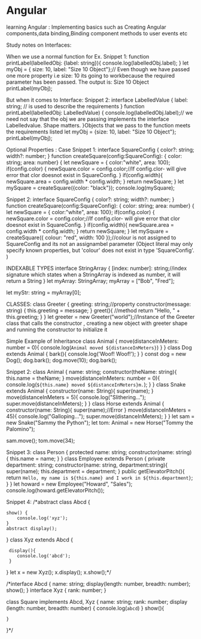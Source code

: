 # Angular
learning Angular : Implementing basics such as Creating Angular components,data binding,Binding component methods to user events etc


Study notes on Interfaces:

When we use a normal function for Ex.
Snippet 1:
function printLabel(labelledObj: {label: string}){
    console.log(labelledObj.label);
}
let myObj = { size: 10, label: "Size 10 Object"};// Even though we have passed one more property i.e size: 10 its going to workbecause the required parameter has been passed. The output is: Size 10 Object
printLabel(myObj);

But when it comes to Interface:
Snippet 2:
interface LabelledValue {
    label: string; // is used to describe the requirements
}
function printLabel(labelledObj: LabelledValue) {
    console.log(labelledObj.label);// we need not say that the obj we are passing implements the interface Labelledvalue.
Shape matters.
}Objects that we pass to the function meets the requirements listed 
let myObj = {size: 10, label: "Size 10 Object"};
printLabel(myObj);

Optional Properties : Case
Snippet 1:
interface SquareConfig {
    color?: string;
    width?: number;
}
function createSquare(config:SquareConfig): { color: string; area: number} {
    let newSquare = { color:"white", area: 100};
    if(config.color) {
        newSquare.color = config.color;//If config.clor- will give error that clor doesnot exist in SquareConfig.
    }
    if(config.width){
        newSquare.area = config.width * config.width;
    }
    return newSquare;
}
let mySquare = createSquare({color: "black"}); 
console.log(mySquare);

Snippet 2:
interface SquareConfig { color?: string; width?: number; } 
function createSquare(config:SquareConfig): { color: string; area: number} { 
    let newSquare = { color:"white", area: 100}; 
    if(config.color) {
         newSquare.color = config.color;//If config.clor- will give error that clor doesnot exist in SquareConfig.
         } if(config.width){ newSquare.area = config.width * config.width; } return newSquare; }
let mySquare = createSquare({ colour: "red", width: 100 });//colour is not assigned to SquareConfig and its not an assignambel parameter (Object literal may only specify known properties, but 'colour' does not exist in type 'SquareConfig'. )

INDEXABLE TYPES
interface StringArray {
    [index: number]: string;//index signature which states when a StringArray is indexed as number, it will return a String
}
let myArray: StringArray;
myArray = ["Bob", "Fred"];

let myStr: string = myArray[0];


CLASSES:
class Greeter {
    greeting: string;//property
    constructor(message: string) {
        this.greeting = message;
    }
    greet(){
        //method
        return "Hello, " + this.greeting;
    }
}
let greeter = new Greeter("world");//Instance of the Greeter class that calls the constructor , creating a new object with greeter shape and running the constructor to initialize it

Simple Example of Inheritance
class Animal {
    move(distanceInMeters: number = 0){
        console.log(`Animal moved ${distanceInMeters}`)
    }
}
class Dog extends Animal {
    bark(){
        console.log('Woof! Woof!');
    }
}
const dog = new Dog();
dog.bark();
dog.move(10);
dog.bark();

Snippet 2:
class Animal {
    name: string;
    constructor(theName: string){
        this.name = theName;
    }
    move(distanceInMeters: number = 0){
        console.log(`${this.name} moved ${distanceInMeters}m.`);
    }
}
class Snake extends Animal {
    constructor(name: String){
        super(name);
    }
    move(distanceInMeters = 5){
        console.log("Slithering...");
        super.move(distanceInMeters);
    }
}
class Horse extends Animal {
    constructor(name: String){
        super(name);//Error
    }
    move(distanceInMeters = 45){
        console.log("Galloping...");
        super.move(distanceInMeters);
    }
}
let sam = new Snake("Sammy the Python");
let tom: Animal = new Horse("Tommy the Palomino");

sam.move();
tom.move(34);

Snippet 3:
class Person {
    protected name: string;
    constructor(name: string) {
        this.name = name;
    }
}
class Employee extends Person {
    private department: string;
    constructor(name: string, department:string){
        super(name);
        this.department = department;
    }
    public getElevatorPitch(){
        return `Hello, my name is ${this.name} and I work in ${this.department}`;
    }
}
let howard = new Employee("Howard", "Sales");
console.log(howard.getElevatorPitch());

Snippet 4:
/*abstract class Abcd {

    show() {
        console.log('xyz');
    }
    abstract display();
}
class Xyz extends Abcd {
   
     display(){
        console.log('abcd');
     }
}
let x = new Xyz();
x.display();
x.show();*/

























/*interface Abcd {
    name: string;
    display(length: number, breadth: number);
    show();
}
interface Xyz {
    rank: number;
}

class Square implements Abcd, Xyz {
    name: string;
    rank: number;
    display (length: number, breadth: number) {
        console.log(`abcd`)
    }
    show(){

    }
}*/







